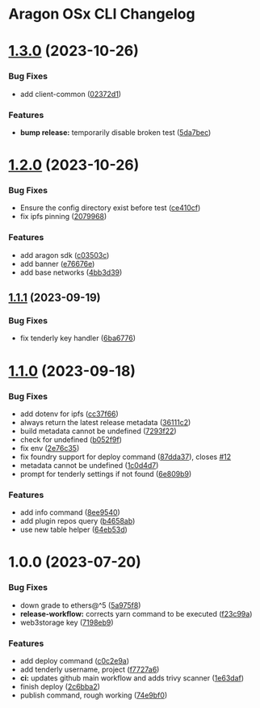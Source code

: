 # Aragon OSx CLI Changelog

# [1.3.0](https://github.com/aragon/osx-cli/compare/v1.2.0...v1.3.0) (2023-10-26)

### Bug Fixes

- add client-common ([02372d1](https://github.com/aragon/osx-cli/commit/02372d1cb86bba7e439bce7d6bc967e5f25c90a3))

### Features

- **bump release:** temporarily disable broken test ([5da7bec](https://github.com/aragon/osx-cli/commit/5da7bec39ff2155c8f464956e1ba1cf5a2d07247))

# [1.2.0](https://github.com/aragon/osx-cli/compare/v1.1.1...v1.2.0) (2023-10-26)

### Bug Fixes

- Ensure the config directory exist before test ([ce410cf](https://github.com/aragon/osx-cli/commit/ce410cf5e9db6ebb10f1c7f70296c3a4435180a5))
- fix ipfs pinning ([2079968](https://github.com/aragon/osx-cli/commit/2079968fbee323fc26575ad8ec0432d181593663))

### Features

- add aragon sdk ([c03503c](https://github.com/aragon/osx-cli/commit/c03503c8c6a5737cdc72a46da503faa3a15963f9))
- add banner ([e76676e](https://github.com/aragon/osx-cli/commit/e76676e71b377e433fa24c84be8005fb11093097))
- add base networks ([4bb3d39](https://github.com/aragon/osx-cli/commit/4bb3d39ab471b96554e1dad46eca128c5c43ab9f))

## [1.1.1](https://github.com/aragon/osx-cli/compare/v1.1.0...v1.1.1) (2023-09-19)

### Bug Fixes

- fix tenderly key handler ([6ba6776](https://github.com/aragon/osx-cli/commit/6ba677681123cad64fe39e47bdbcea45e2bafe32))

# [1.1.0](https://github.com/aragon/osx-cli/compare/v1.0.0...v1.1.0) (2023-09-18)

### Bug Fixes

- add dotenv for ipfs ([cc37f66](https://github.com/aragon/osx-cli/commit/cc37f667e0ce74028e54b953d4d5f9ea19661f45))
- always return the latest release metadata ([36111c2](https://github.com/aragon/osx-cli/commit/36111c2b7ad4f80e714a1d4f74e26476b912f478))
- build metadata cannot be undefined ([7293f22](https://github.com/aragon/osx-cli/commit/7293f22394b64113b898b0fc27f87b2cb6ba7671))
- check for undefined ([b052f9f](https://github.com/aragon/osx-cli/commit/b052f9fc3a6bd2e5b19f5ed197d1886317cfb4d7))
- fix env ([2e76c35](https://github.com/aragon/osx-cli/commit/2e76c352cdaa603f95a57053592eb6cf7dfe9829))
- fix foundry support for deploy command ([87dda37](https://github.com/aragon/osx-cli/commit/87dda3793448fb6be640cc3c37f27b7b270e3b14)), closes [#12](https://github.com/aragon/osx-cli/issues/12)
- metadata cannot be undefined ([1c0d4d7](https://github.com/aragon/osx-cli/commit/1c0d4d73caf438b112527c9497cc732f82d49168))
- prompt for tenderly settings if not found ([6e809b9](https://github.com/aragon/osx-cli/commit/6e809b923397eeaf2a7b8778849b7cde7e7789c2))

### Features

- add info command ([8ee9540](https://github.com/aragon/osx-cli/commit/8ee954083aaabd54612e73358b28802d6ff119ca))
- add plugin repos query ([b4658ab](https://github.com/aragon/osx-cli/commit/b4658ab1b0eeda2042a877a09fdf0f9bcbb20c9a))
- use new table helper ([64eb53d](https://github.com/aragon/osx-cli/commit/64eb53dcce95005a202639e19d6459dd88f555d9))

# 1.0.0 (2023-07-20)

### Bug Fixes

- down grade to ethers@^5 ([5a975f8](https://github.com/aragon/cli/commit/5a975f818049e3ecdd04d74242a394d995b1079c))
- **release-workflow:** corrects yarn command to be executed ([f23c99a](https://github.com/aragon/cli/commit/f23c99ae65bfe34c5fc171821205a6fd55ee2523))
- web3storage key ([7198eb9](https://github.com/aragon/cli/commit/7198eb93b5d35805bce4e8b6e902d7acacda8b0b))

### Features

- add deploy command ([c0c2e9a](https://github.com/aragon/cli/commit/c0c2e9a431254fcf9d5ddc5f56ddb72dcd87de15))
- add tenderly username, project ([f7727a6](https://github.com/aragon/cli/commit/f7727a674fc022666c9c350fc736d674985e5443))
- **ci:** updates github main workflow and adds trivy scanner ([1e63daf](https://github.com/aragon/cli/commit/1e63daf0d3988173fa96ac0138c5da28010b37d5))
- finish deploy ([2c6bba2](https://github.com/aragon/cli/commit/2c6bba2fc6529d3c0bbff27ff68cf362145bd553))
- publish command, rough working ([74e9bf0](https://github.com/aragon/cli/commit/74e9bf02e5243f1273b32ffa880e7552e5b432cc))
